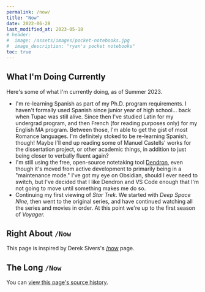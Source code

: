 ```yaml
---
permalink: /now/
title: "Now"
date: 2022-06-28
last_modified_at: 2023-05-18
# header: 
#  image: /assets/images/pocket-notebooks.jpg
#  image_description: "ryan's pocket notebooks"
toc: true
---
```

## What I'm Doing Currently  

Here's some of what I'm currently doing, as of Summer 2023.  
- I'm re-learning Spanish as part of my Ph.D. program requirements. I haven't formally used Spanish since junior year of high school… back when Tupac was still alive. Since then I've studied Latin for my undergrad program, and then French (for reading purposes only) for my English MA program. Between those, I'm able to get the gist of most Romance languages. I'm definitely stoked to be re-learning Spanish, though! Maybe I'll end up reading some of Manuel Castells' works for the dissertation project, or other academic things, in addition to just being closer to verbally fluent again?  
- I'm still using the free, open-source notetaking tool [Dendron](https://www.dendron.so/), even though it's moved from active development to primarily being in a "maintenance mode." I've got my eye on Obsidian, should I ever need to switch, but I've decided that I like Dendron and VS Code enough that I'm not going to move until something makes me do so.  
- Continuing my first viewing of _Star Trek_. We started with _Deep Space Nine_, then went to the original series, and have continued watching all the series and movies in order. At this point we're up to the first season of _Voyager._  

## Right About `/Now`  

This page is inspired by Derek Sivers's [/now](https://sivers.org/nowff) page.  

## The Long `/Now`  

You can [view this page's source history](https://github.com/ryan-p-randall/ryan-p-randall.github.io/commits/develop/_pages/now.md).  